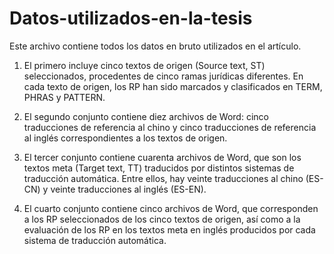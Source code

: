 # Datos-utilizados-en-la-tesis
Este archivo contiene todos los datos en bruto utilizados en el artículo.
1. El primero incluye cinco textos de origen (Source text, ST) seleccionados, procedentes de cinco ramas jurídicas diferentes. En cada texto de origen, los RP han sido marcados y clasificados en TERM, PHRAS y PATTERN.

2. El segundo conjunto contiene diez archivos de Word: cinco traducciones de referencia al chino y cinco traducciones de referencia al inglés correspondientes a los textos de origen.

3. El tercer conjunto contiene cuarenta archivos de Word, que son los textos meta (Target text, TT) traducidos por distintos sistemas de traducción automática. Entre ellos, hay veinte traducciones al chino (ES-CN) y veinte traducciones al inglés (ES-EN).

4. El cuarto conjunto contiene cinco archivos de Word, que corresponden a los RP seleccionados de los cinco textos de origen, así como a la evaluación de los RP en los textos meta en inglés producidos por cada sistema de traducción automática.
